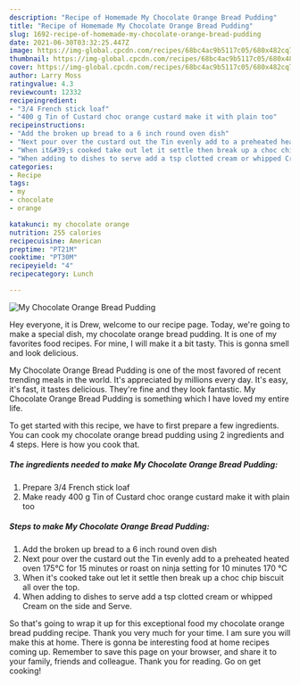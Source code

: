 ```yaml
---
description: "Recipe of Homemade My Chocolate Orange Bread Pudding"
title: "Recipe of Homemade My Chocolate Orange Bread Pudding"
slug: 1692-recipe-of-homemade-my-chocolate-orange-bread-pudding
date: 2021-06-30T03:32:25.447Z
image: https://img-global.cpcdn.com/recipes/68bc4ac9b5117c05/680x482cq70/my-chocolate-orange-bread-pudding-recipe-main-photo.jpg
thumbnail: https://img-global.cpcdn.com/recipes/68bc4ac9b5117c05/680x482cq70/my-chocolate-orange-bread-pudding-recipe-main-photo.jpg
cover: https://img-global.cpcdn.com/recipes/68bc4ac9b5117c05/680x482cq70/my-chocolate-orange-bread-pudding-recipe-main-photo.jpg
author: Larry Moss
ratingvalue: 4.3
reviewcount: 12332
recipeingredient:
- "3/4 French stick loaf"
- "400 g Tin of Custard choc orange custard make it with plain too"
recipeinstructions:
- "Add the broken up bread to a 6 inch round oven dish"
- "Next pour over the custard out the Tin evenly add to a preheated heated oven 175°C for 15 minutes or roast on ninja setting for 10 minutes 170 °C"
- "When it&#39;s cooked take out let it settle then break up a choc chip biscuit all over the top."
- "When adding to dishes to serve add a tsp clotted cream or whipped Cream on the side and Serve."
categories:
- Recipe
tags:
- my
- chocolate
- orange

katakunci: my chocolate orange 
nutrition: 255 calories
recipecuisine: American
preptime: "PT21M"
cooktime: "PT30M"
recipeyield: "4"
recipecategory: Lunch

---
```



![My Chocolate Orange Bread Pudding](https://img-global.cpcdn.com/recipes/68bc4ac9b5117c05/680x482cq70/my-chocolate-orange-bread-pudding-recipe-main-photo.jpg)

Hey everyone, it is Drew, welcome to our recipe page. Today, we're going to make a special dish, my chocolate orange bread pudding. It is one of my favorites food recipes. For mine, I will make it a bit tasty. This is gonna smell and look delicious.

My Chocolate Orange Bread Pudding is one of the most favored of recent trending meals in the world. It's appreciated by millions every day. It's easy, it's fast, it tastes delicious. They're fine and they look fantastic. My Chocolate Orange Bread Pudding is something which I have loved my entire life.




To get started with this recipe, we have to first prepare a few ingredients. You can cook my chocolate orange bread pudding using 2 ingredients and 4 steps. Here is how you cook that.

<!--inarticleads1-->

##### The ingredients needed to make My Chocolate Orange Bread Pudding:

1. Prepare 3/4 French stick loaf
1. Make ready 400 g Tin of Custard choc orange custard make it with plain too




<!--inarticleads2-->

##### Steps to make My Chocolate Orange Bread Pudding:

1. Add the broken up bread to a 6 inch round oven dish
1. Next pour over the custard out the Tin evenly add to a preheated heated oven 175°C for 15 minutes or roast on ninja setting for 10 minutes 170 °C
1. When it&#39;s cooked take out let it settle then break up a choc chip biscuit all over the top.
1. When adding to dishes to serve add a tsp clotted cream or whipped Cream on the side and Serve.




So that's going to wrap it up for this exceptional food my chocolate orange bread pudding recipe. Thank you very much for your time. I am sure you will make this at home. There is gonna be interesting food at home recipes coming up. Remember to save this page on your browser, and share it to your family, friends and colleague. Thank you for reading. Go on get cooking!
